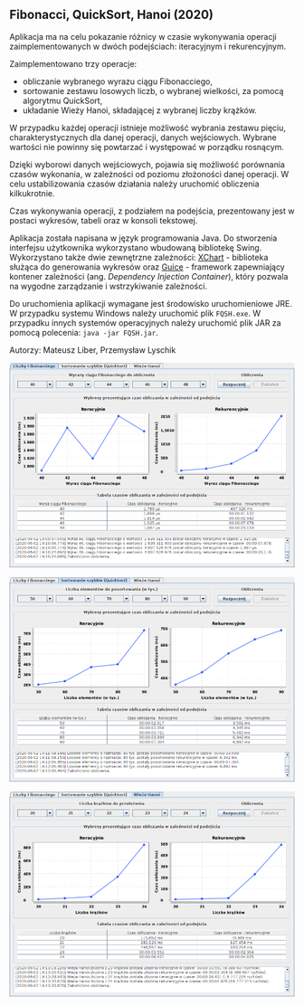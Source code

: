 ## Fibonacci, QuickSort, Hanoi (2020)

Aplikacja ma na celu pokazanie różnicy w czasie wykonywania operacji zaimplementowanych w dwóch podejściach: iteracyjnym i rekurencyjnym.

Zaimplementowano trzy operacje:
* obliczanie wybranego wyrazu ciągu Fibonacciego,
* sortowanie zestawu losowych liczb, o wybranej wielkości, za pomocą algorytmu QuickSort,
* układanie Wieży Hanoi, składającej z wybranej liczby krążków.

W przypadku każdej operacji istnieje możliwość wybrania zestawu pięciu, charakterystycznych dla danej operacji, danych wejściowych. Wybrane wartości nie powinny się powtarzać i występować w porządku rosnącym.

Dzięki wyborowi danych wejściowych, pojawia się możliwość porównania czasów wykonania, w zależności od poziomu złożoności danej operacji. W celu ustabilizowania czasów działania należy uruchomić obliczenia kilkukrotnie.

Czas wykonywania operacji, z podziałem na podejścia, prezentowany jest w postaci wykresów, tabeli oraz w konsoli tekstowej. 

Aplikacja została napisana w język programowania Java. Do stworzenia interfejsu użytkownika wykorzystano wbudowaną bibliotekę Swing. Wykorzystano także dwie zewnętrzne zależności: [XChart](https://knowm.org/open-source/xchart) - biblioteka służąca do generowania wykresów oraz [Guice](https://github.com/google/guice) - framework zapewniający kontener zależności (ang. *Dependency Injection Container*), który pozwala na wygodne zarządzanie i wstrzykiwanie zależności. 

Do uruchomienia aplikacji wymagane jest środowisko uruchomieniowe JRE. W przypadku systemu Windows należy uruchomić plik `FQSH.exe`. W przypadku innych systemów operacyjnych należy uruchomić plik JAR za pomocą polecenia: `java -jar FQSH.jar`.

Autorzy: Mateusz Liber, Przemysław Lyschik

[![](resources/fibonacci.png)](https://raw.githubusercontent.com/plyschik/fibonacci-quicksort-hanoi/master/resources/fibonacci.png)

[![](resources/quicksort.png)](https://raw.githubusercontent.com/plyschik/fibonacci-quicksort-hanoi/master/resources/quicksort.png)

[![](resources/hanoi.png)](https://raw.githubusercontent.com/plyschik/fibonacci-quicksort-hanoi/master/resources/hanoi.png)

